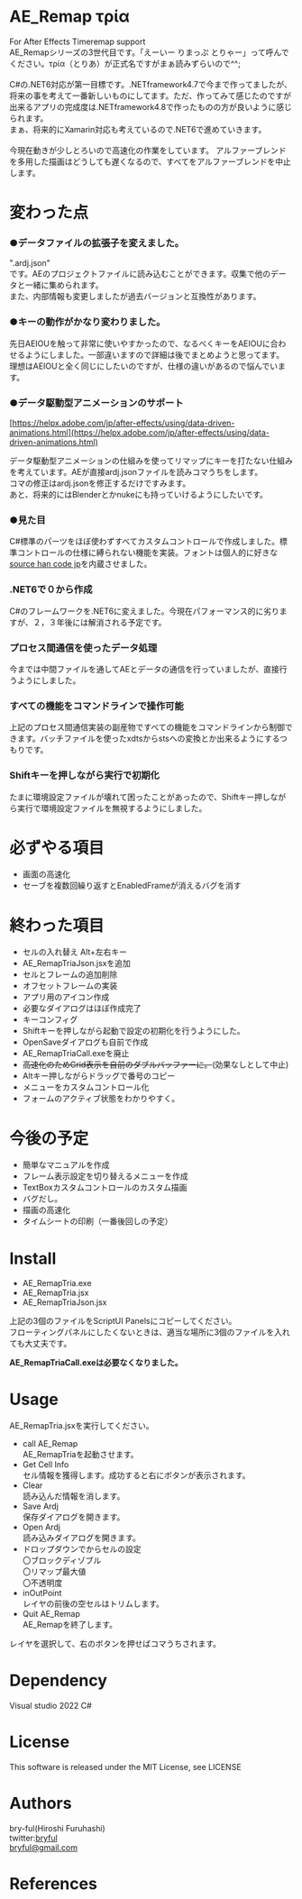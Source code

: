 # AE_Remap τρία
For After Effects Timeremap support<br>
AE_Remapシリーズの3世代目です。「えーいー りまっぷ とりゃー」って呼んでください。τρία（とりあ）が正式名ですがまぁ読みずらいので^^;<br>
<br>
C#の.NET6対応が第一目標です。.NETframework4.7で今まで作ってましたが、将来の事を考えて一番新しいものにしてます。ただ、作ってみて感じたのですが出来るアプリの完成度は.NETframework4.8で作ったものの方が良いように感じられます。<br>
まぁ、将来的にXamarin対応も考えているので.NET6で進めていきます。<br>
<br>
今現在動きが少しとろいので高速化の作業をしています。<bt>
アルファーブレンドを多用した描画はどうしても遅くなるので、すべてをアルファーブレンドを中止します。



# 変わった点
### ●データファイルの拡張子を変えました。<br>
".ardj.json"<br>
です。AEのプロジェクトファイルに読み込むことができます。収集で他のデータと一緒に集められます。<br>
また、内部情報も変更しましたが過去バージョンと互換性があります。

### ●キーの動作がかなり変わりました。
先日AEIOUを触って非常に使いやすかったので、<bstron>なるべくキーをAEIOUに合わせるようにしました。</strong>一部違いますので詳細は後でまとめようと思ってます。<br>
理想はAEIOUと全く同じにしたいのですが、仕様の違いがあるので悩んでいます。

### ●データ駆動型アニメーションのサポート
[https://helpx.adobe.com/jp/after-effects/using/data-driven-animations.html](https://helpx.adobe.com/jp/after-effects/using/data-driven-animations.html)<br>

データ駆動型アニメーションの仕組みを使ってリマップにキーを打たない仕組みを考えています。AEが直接ardj.jsonファイルを読みコマうちをします。<br>
コマの修正はardj.jsonを修正するだけですみます。<br>
あと、将来的にはBlenderとかnukeにも持っていけるようにしたいです。

### ●見た目
C#標準のパーツをほぼ使わずすべてカスタムコントロールで作成しました。標準コントロールの仕様に縛られない機能を実装。フォントは個人的に好きな[source han code jp](https://github.com/adobe-fonts/source-han-code-jp)を内蔵させました。

### .NET6で０から作成
C#のフレームワークを.NET6に変えました。今現在パフォーマンス的に劣りますが、２，３年後には解消される予定です。

### プロセス間通信を使ったデータ処理
今までは中間ファイルを通してAEとデータの通信を行っていましたが、直接行うようにしました。

### すべての機能をコマンドラインで操作可能
上記のプロセス間通信実装の副産物ですべての機能をコマンドラインから制御できます。バッチファイルを使ったxdtsからstsへの変換とか出来るようにするつもりです。

### Shiftキーを押しながら実行で初期化
たまに環境設定ファイルが壊れて困ったことがあったので、Shiftキー押しながら実行で環境設定ファイルを無視するようにしました。

# 必ずやる項目
* 画面の高速化
* セーブを複数回繰り返すとEnabledFrameが消えるバグを消す

# 終わった項目

* セルの入れ替え Alt+左右キー
* AE_RemapTriaJson.jsxを追加
* セルとフレームの追加削除
* オフセットフレームの実装
* アプリ用のアイコン作成
* 必要なダイアログはほぼ作成完了
* キーコンフィグ
* Shiftキーを押しながら起動で設定の初期化を行うようにした。
* OpenSaveダイアログも自前で作成
* AE_RemapTriaCall.exeを廃止
* ~~高速化のためGrid表示を自前のダブルバッファーに。~~(効果なしとして中止)
* Altキー押しながらドラッグで番号のコピー
* メニューをカスタムコントロール化
* フォームのアクティブ状態をわかりやすく。


# 今後の予定

* 簡単なマニュアルを作成
* フレーム表示設定を切り替えるメニューを作成
* TextBoxカスタムコントロールのカスタム描画
* バグだし。
* 描画の高速化
* タイムシートの印刷（一番後回しの予定）

# Install

* AE_RemapTria.exe
* AE_RemapTria.jsx
* AE_RemapTriaJson.jsx

上記の3個のファイルをScriptUI Panelsにコピーしてください。<br>
フローティングパネルにしたくないときは、適当な場所に3個のファイルを入れても大丈夫です。

<b>AE_RemapTriaCall.exeは必要なくなりました。</b>

# Usage
AE_RemapTria.jsxを実行してください。<br>

* call AE_Remap<br>AE_RemapTriaを起動させます。
* Get Cell Info<br>セル情報を獲得します。成功すると右にボタンが表示されます。
* Clear<br>読み込んだ情報を消します。
* Save Ardj<br>保存ダイアログを開きます。
* Open Ardj<br>読み込みダイアログを開きます。
* ドロップダウンでからセルの設定<br>〇ブロックディゾブル<br>〇リマップ最大値<br>〇不透明度
* inOutPoint<br>レイヤの前後の空セルはトリムします。
* Quit AE_Remap<br>AE_Remapを終了します。

レイヤを選択して、右のボタンを押せばコマうちされます。


# Dependency
Visual studio 2022 C#


# License
This software is released under the MIT License, see LICENSE

# Authors

bry-ful(Hiroshi Furuhashi)<br>
twitter:[bryful](https://twitter.com/bryful)<br>
bryful@gmail.com

# References

